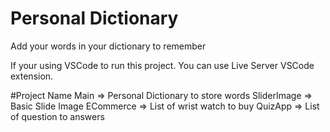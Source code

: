 # Personal Dictionary
 Add your words in your dictionary to remember




If your using VSCode to run this project. You can use Live Server VSCode extension.


#Project Name
Main => Personal Dictionary to store words
SliderImage => Basic Slide Image
ECommerce => List of wrist watch to buy
QuizApp => List of question to answers
